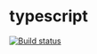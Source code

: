 # typescript

[![Build status](https://ci.appveyor.com/api/projects/status/jm506ocy42hfibxq?svg=true)](https://ci.appveyor.com/project/mikhailBrann/advance-js-hw-12)
